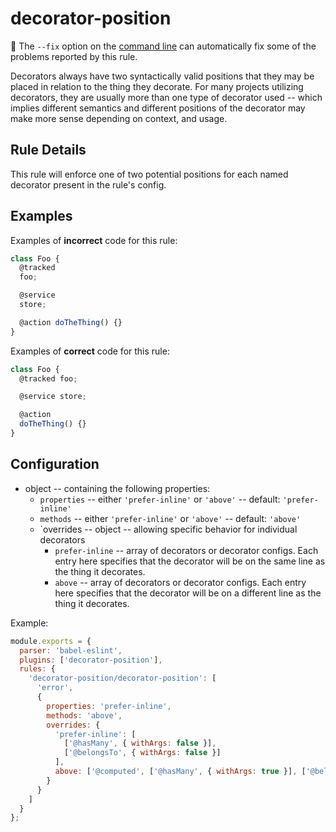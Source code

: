 # decorator-position

:wrench: The `--fix` option on the [command line](https://eslint.org/docs/user-guide/command-line-interface#fixing-problems) can automatically fix some of the problems reported by this rule.

Decorators always have two syntactically valid positions that they may be placed
in relation to the thing they decorate. For many projects utilizing decorators,
they are usually more than one type of decorator used -- which implies different semantics
and different positions of the decorator may make more sense depending on context, and usage.

## Rule Details

This rule will enforce one of two potential positions for each named decorator
present in the rule's config.

## Examples

Examples of **incorrect** code for this rule:

```js
class Foo {
  @tracked
  foo;

  @service
  store;

  @action doTheThing() {}
}
```

Examples of **correct** code for this rule:

```js
class Foo {
  @tracked foo;

  @service store;

  @action
  doTheThing() {}
}
```

## Configuration

* object -- containing the following properties:
  * `properties` -- either `'prefer-inline'` or `'above'` -- default: `'prefer-inline'`
  * `methods` -- either `'prefer-inline'` or `'above'` -- default: `'above'`
  * `overrides -- object -- allowing specific behavior for individual decorators
    * `prefer-inline` -- array of decorators or decorator configs. Each entry here specifies that the decorator will be on the same line as the thing it decorates.
    * `above` -- array of decorators or decorator configs. Each entry here specifies that the decorator will be on a different line as the thing it decorates.

Example:

```js
module.exports = {
  parser: 'babel-eslint',
  plugins: ['decorator-position'],
  rules: {
    'decorator-position/decorator-position': [
      'error',
      {
        properties: 'prefer-inline',
        methods: 'above',
        overrides: {
          'prefer-inline': [
            ['@hasMany', { withArgs: false }],
            ['@belongsTo', { withArgs: false }]
          ],
          above: ['@computed', ['@hasMany', { withArgs: true }], ['@belongsTo', { withArgs: true }]]
        }
      }
    ]
  }
};
```
